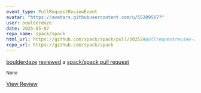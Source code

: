 ```yaml
---
event_type: PullRequestReviewEvent
avatar: "https://avatars.githubusercontent.com/u/55209567?"
user: boulderdaze
date: 2025-05-07
repo_name: spack/spack
html_url: https://github.com/spack/spack/pull/50252#pullrequestreview-2822321395
repo_url: https://github.com/spack/spack
---
```


<a href='https://github.com/boulderdaze' target='_blank'>boulderdaze</a> <a href='https://github.com/spack/spack/pull/50252#pullrequestreview-2822321395' target='_blank'>reviewed</a> a <a href='https://github.com/spack/spack/pull/50252' target='_blank'>spack/spack pull request</a>

<small>None</small>

<a href='https://github.com/spack/spack/pull/50252#pullrequestreview-2822321395' target='_blank'>View Review</a>